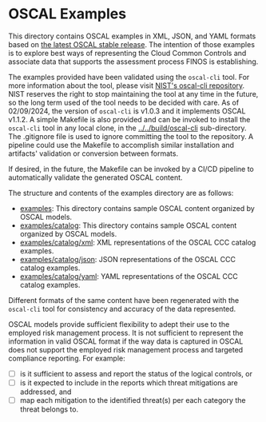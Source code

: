 # OSCAL Examples

This directory contains OSCAL examples in XML, JSON, and YAML formats based on [the latest OSCAL stable release](https://github.com/usnistgov/OSCAL/releases/tag/v1.1.2). The intention of those examples is to explore best ways of representing the Cloud Common Controls and associate data that supports the assessment process FINOS is establishing.

The examples provided have been validated using the `oscal-cli` tool. For more information about the tool, please visit [NIST's oscal-cli repository](https://github.com/usnistgov/oscal-cli). NIST reserves the right to stop maintaining the tool at any time in the future, so the long term used of the tool needs to be decided with care. As of 02/09/2024, the version of `oscal-cli` is v1.0.3 and it implements OSCAL v1.1.2. A simple Makefile is also provided and can be invoked to install the `oscal-cli` tool in any local clone, in the [../../build/oscal-cli](../../build/oscal-cli) sub-directory. The .gitignore file is used to ignore committing the tool to the repository. A pipeline could use the Makefile to accomplish similar installation and artifacts' validation or conversion between formats.

If desired, in the future, the Makefile can be invoked by a CI/CD pipeline to automatically validate the generated OSCAL content.

The structure and contents of the examples directory are as follows:

- [examples](./examples): This directory contains sample OSCAL content organized by OSCAL models.
- [examples/catalog](../examples/catalog): This directory contains sample OSCAL content organized by OSCAL models.
- [examples/catalog/xml](../examples/catalog/xml): XML representations of the OSCAL CCC catalog examples.
- [examples/catalog/json](../examples/catalog/json): JSON representations of the OSCAL CCC catalog examples.
- [examples/catalog/yaml](../examples/catalog/yaml): YAML representations of the OSCAL CCC catalog examples.

Different formats of the same content have been regenerated with the `oscal-cli` tool for consistency and accuracy of the data represented.

OSCAL models provide sufficient flexibility to adept their use to the employed risk management process. It is not sufficient to represent the information in valid OSCAL format if the way data is captured in OSCAL does not support the employed risk management process and targeted compliance reporting. For example:

- [ ] is it sufficient to assess and report the status of the logical controls, or
- [ ] is it expected to include in the reports which threat mitigations are addressed, and
- [ ] map each mitigation to the identified threat(s) per each category the threat belongs to.
